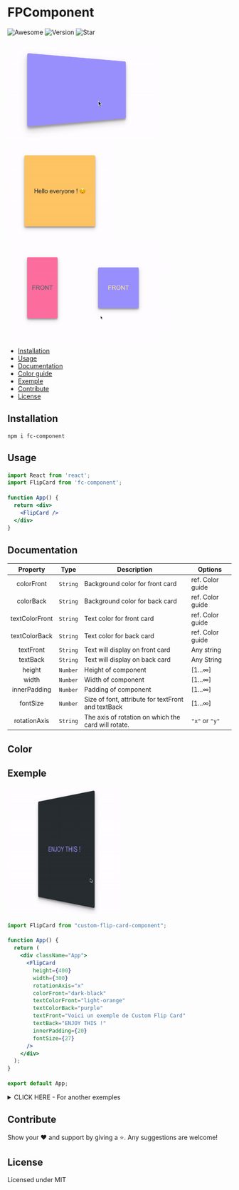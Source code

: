 # FPComponent
![Awesome](https://cdn.rawgit.com/sindresorhus/awesome/d7305f38d29fed78fa85652e3a63e154dd8e8829/media/badge.svg)
![Version](https://img.shields.io/badge/version-1.0.0-blue)
![Star](https://img.shields.io/badge/star-0-blueviolet)

<div>
  <img src="assets/1.gif" height="220" />
  <img src="assets/2.gif" height="220" />
  <img src="assets/3.gif" height="220" />
</div>

- [Installation](#installation)
- [Usage](#usage)
- [Documentation](#documentation)
- [Color guide](#color)
- [Exemple](#exemple)
- [Contribute](#contribute)
- [License](#license)

## Installation 

```
npm i fc-component
```

## Usage

```jsx
import React from 'react';
import FlipCard from 'fc-component';

function App() {
  return <div>
    <FlipCard />
  </div>
}
```

## Documentation

| Property | Type | Description | Options |
| :---: | --- | --- | --- |
| colorFront | `String` | Background color for front card | ref. Color guide |
| colorBack | `String` | Background color for back card | ref. Color guide |
| textColorFront | `String` | Text color for front card | ref. Color guide |
| textColorBack | `String` | Text color for back card | ref. Color guide |
| textFront | `String` | Text will display on front card | Any string |
| textBack | `String` | Text will display on back card | Any String |
| height | `Number` | Height of component | [1...∞] |
| width | `Number` | Width of component | [1...∞] |
| innerPadding | `Number` | Padding of component | [1...∞] |
| fontSize | `Number` | Size of font, attribute for textFront and textBack | [1...∞] |
| rotationAxis | `String` | The axis of rotation on which the card will rotate.  | `"x"` or `"y"` |

## Color

## Exemple 

<img src="assets/exemple.gif" width="250" />

```jsx
import FlipCard from "custom-flip-card-component";

function App() {
  return (
    <div className="App">
      <FlipCard
        height={400}
        width={300}
        rotationAxis="x"
        colorFront="dark-black"
        textColorFront="light-orange"
        textColorBack="purple"
        textFront="Voici un exemple de Custom Flip Card"
        textBack="ENJOY THIS !"
        innerPadding={20}
        fontSize={27}
      />
    </div>
  );
}

export default App;
```
<details><summary>CLICK HERE - For another exemples</summary>
<p>

### Exemple 2

<img src="assets/exemple2.gif" width="250" />

```jsx
import FlipCard from "custom-flip-card-component";

function App() {
  return (
    <div className="App">
      <FlipCard
        height={400}
        width={300}
        rotationAxis="x"
        colorFront="light-blue"
        textColorFront="dark-black"
        textColorBack="purple"
        textFront="Bienvenue sur mon REPO !"
        textBack="ENJOY THIS !"
        innerPadding={30}
        fontSize={32}
      />
    </div>
  );
}

export default App;
```

### Exemple 3

<img src="assets/exemple3.gif" width="250" />

```jsx
import FlipCard from "custom-flip-card-component";

function App() {
  return (
    <div className="App">
      <FlipCard
        height={400}
        width={300}
        rotationAxis="y"
        colorFront="light-green"
        colorBack="dark-green"
        textColorFront="dark-black"
        textColorBack="dark-black"
        textFront="You love IT ?"
        textBack="Star my repo to tell me ❤️"
        innerPadding={30}
        fontSize={40}
      />
    </div>
  );
}

export default App;
```

</p>
</details>

## Contribute

Show your ❤️ and support by giving a ⭐. Any suggestions are welcome!

## License

Licensed under MIT
